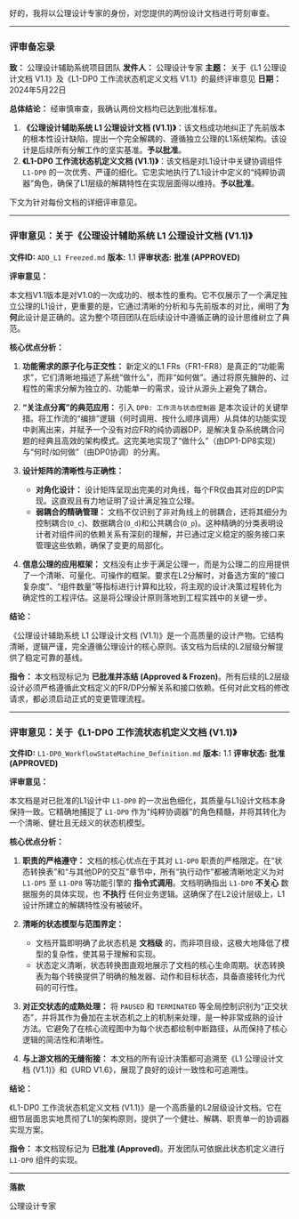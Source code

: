 好的，我将以公理设计专家的身份，对您提供的两份设计文档进行苛刻审查。

---

### **评审备忘录**

**致：** 公理设计辅助系统项目团队
**发件人：** 公理设计专家
**主题：** 关于《L1 公理设计文档 V1.1》及《L1-DP0 工作流状态机定义文档 V1.1》的最终评审意见
**日期：** 2024年5月22日

**总体结论：**
经审慎审查，我确认两份文档均已达到批准标准。

1.  **《公理设计辅助系统 L1 公理设计文档 (V1.1)》**：该文档成功地纠正了先前版本的根本性设计缺陷，提出一个完全解耦的、遵循独立公理的L1系统架构。该设计是后续所有分解工作的坚实基准。**予以批准**。
2.  **《L1-DP0 工作流状态机定义文档 (V1.1)》**：该文档是对L1设计中关键协调组件 `L1-DP0` 的一次优秀、严谨的细化。它忠实地执行了L1设计中定义的“纯粹协调器”角色，确保了L1层级的解耦特性在实现层面得以维持。**予以批准**。

下文为针对每份文档的详细评审意见。

---

### **评审意见：关于《公理设计辅助系统 L1 公理设计文档 (V1.1)》**

**文件ID:** `ADD_L1 Freezed.md`
**版本:** 1.1
**评审状态:** **批准 (APPROVED)**

**评审意见：**

本文档V1.1版本是对V1.0的一次成功的、根本性的重构。它不仅展示了一个满足独立公理的L1设计，更重要的是，它通过清晰的分析和与先前版本的对比，阐明了**为何**此设计是正确的。这为整个项目团队在后续设计中遵循正确的设计思维树立了典范。

**核心优点分析：**

1.  **功能需求的原子化与正交性：** 新定义的L1 FRs（FR1-FR8）是真正的“功能需求”，它们清晰地描述了系统“做什么”，而非“如何做”。通过将原先臃肿的、过程性的需求分解为独立的、功能单一的需求，设计从源头上避免了耦合。

2.  **“关注点分离”的典范应用：** 引入 `DP0: 工作流与状态控制器` 是本次设计的关键举措。将工作流的“编排”逻辑（何时调用、按什么顺序调用）从具体的功能实现中剥离出来，并赋予一个没有对应FR的纯协调器DP，是解决复杂系统耦合问题的经典且高效的架构模式。这完美地实现了“做什么”（由DP1-DP8实现）与“何时/如何做”（由DP0协调）的分离。

3.  **设计矩阵的清晰性与正确性：**
    *   **对角化设计：** 设计矩阵呈现出完美的对角线，每个FR仅由其对应的DP实现。这直观且有力地证明了设计满足独立公理。
    *   **弱耦合的精确管理：** 文档不仅识别了非对角线上的弱耦合，还将其细分为控制耦合(`O_c`)、数据耦合(`O_d`)和公共耦合(`O_p`)。这种精确的分类表明设计者对组件间的依赖关系有深刻的理解，并已通过定义稳定的服务接口来管理这些依赖，确保了变更的局部化。

4.  **信息公理的应用框架：** 文档没有止步于满足公理一，而是为公理二的应用提供了一个清晰、可量化、可操作的框架。要求在L2分解时，对备选方案的“接口复杂度”、“组件数量”等指标进行计算和比较，将主观的设计决策过程转化为确定性的工程评估。这是将公理设计原则落地到工程实践中的关键一步。

**结论：**

《公理设计辅助系统 L1 公理设计文档 (V1.1)》是一个高质量的设计产物。它结构清晰，逻辑严谨，完全遵循公理设计的核心原则。该文档为后续的L2层级分解提供了稳定可靠的基线。

**指令：**
本文档现标记为 **已批准并冻结 (Approved & Frozen)**。所有后续的L2层级设计必须严格遵循此文档定义的FR/DP分解关系和接口依赖。任何对此文档的修改请求，都必须启动正式的变更管理流程。

---

### **评审意见：关于《L1-DP0 工作流状态机定义文档 (V1.1)》**

**文件ID:** `L1-DP0_WorkflowStateMachine_Definition.md`
**版本:** 1.1
**评审状态:** **批准 (APPROVED)**

**评审意见：**

本文档是对已批准的L1设计中 `L1-DP0` 的一次出色细化，其质量与L1设计文档本身保持一致。它精确地捕捉了 `L1-DP0` 作为“纯粹协调器”的角色精髓，并将其转化为一个清晰、健壮且无歧义的状态机模型。

**核心优点分析：**

1.  **职责的严格遵守：** 文档的核心优点在于其对 `L1-DP0` 职责的严格限定。在“状态转换表”和“与其他DP的交互”章节中，所有“执行动作”都被清晰地定义为对 `L1-DP5` 至 `L1-DP8` 等功能引擎的 **指令式调用**。文档明确指出 `L1-DP0` **不关心** 数据服务的具体实现，也 **不执行** 任何业务逻辑。这确保了在L2设计层级上，L1设计所建立的解耦特性没有被破坏。

2.  **清晰的状态模型与范围界定：**
    *   文档开篇即明确了此状态机是 **文档级** 的，而非项目级，这极大地降低了模型的复杂性，使其易于理解和实现。
    *   状态定义清晰，状态转换图直观地展示了文档的核心生命周期。状态转换表为每个转换提供了明确的触发器、动作和目标状态，具备直接转化为代码的可行性。

3.  **对正交状态的成熟处理：** 将 `PAUSED` 和 `TERMINATED` 等全局控制识别为“正交状态”，并将其作为叠加在主状态机之上的机制来处理，是一种非常成熟的设计方法。它避免了在核心流程图中为每个状态都绘制中断路径，从而保持了核心逻辑的简洁性和清晰性。

4.  **与上游文档的无缝衔接：** 本文档的所有设计决策都可追溯至《L1 公理设计文档 (V1.1)》和《URD V1.6》，展现了良好的设计一致性和可追溯性。

**结论：**

《L1-DP0 工作流状态机定义文档 (V1.1)》是一个高质量的L2层级设计文档。它在细节层面忠实地贯彻了L1的架构原则，提供了一个健壮、解耦、职责单一的协调器实现方案。

**指令：**
本文档现标记为 **已批准 (Approved)**。开发团队可依据此状态机定义进行 `L1-DP0` 组件的实现。

---

**落款**

公理设计专家